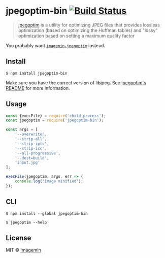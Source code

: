 # jpegoptim-bin [![Build Status](https://img.shields.io/travis/imagemin/jpegoptim-bin/master.svg?style=flat)](https://travis-ci.org/imagemin/jpegoptim-bin)

> [jpegoptim](https://github.com/tjko/jpegoptim) is a utility for optimizing JPEG files that provides lossless optimization (based on optimizing the Huffman tables) and "lossy" optimization based on setting a maximum quality factor

You probably want [`imagemin-jpegoptim`](https://github.com/imagemin/imagemin-jpegoptim) instead.


## Install

```
$ npm install jpegoptim-bin
```

Make sure you have the correct version of libjpeg. See [jpegoptim's README](https://github.com/tjko/jpegoptim#readme) for more information.


## Usage

```js
const {execFile} = require('child_process');
const jpegoptim = require('jpegoptim-bin');

const args = [
	'--overwrite',
	'--strip-all',
	'--strip-iptc',
	'--strip-icc',
	'--all-progressive',
	'--dest=build',
	'input.jpg'
];

execFile(jpegoptim, args, err => {
	console.log('Image minified');
});
```


## CLI

```
$ npm install --global jpegoptim-bin
```

```
$ jpegoptim --help
```


## License

MIT © [Imagemin](https://github.com/imagemin)
